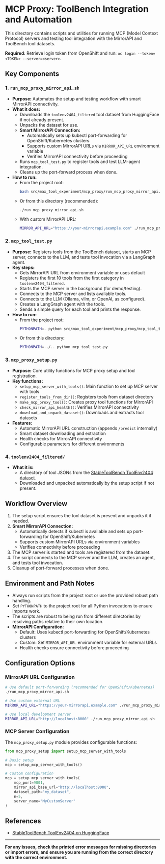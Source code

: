 # MCP Proxy: ToolBench Integration and Automation

This directory contains scripts and utilities for running MCP (Model Context Protocol) servers and testing tool integration with the MirrorAPI and ToolBench tool datasets.

**Required:** Retrieve login token from OpenShift and run: `oc login --token=<TOKEN> --server=<server>`.

## Key Components

### 1. `run_mcp_proxy_mirror_api.sh`
- **Purpose:** Automates the setup and testing workflow with smart MirrorAPI connectivity.
- **What it does:**
  - Downloads the `toolenv2404_filtered` tool dataset from HuggingFace if not already present.
  - Unpacks the dataset for use.
  - **Smart MirrorAPI Connection:**
    - Automatically sets up kubectl port-forwarding for OpenShift/Kubernetes clusters
    - Supports custom MirrorAPI URLs via `MIRROR_API_URL` environment variable
    - Verifies MirrorAPI connectivity before proceeding
  - Runs `mcp_tool_test.py` to register tools and test LLM-agent integration.
  - Cleans up the port-forward process when done.
- **How to run:**
  - From the project root:
    ```sh
    bash src/max_tool_experiment/mcp_proxy/run_mcp_proxy_mirror_api.sh
    ```
  - Or from this directory (recommended):
    ```sh
    ./run_mcp_proxy_mirror_api.sh
    ```
  - With custom MirrorAPI URL:
    ```sh
    MIRROR_API_URL="https://your-mirrorapi.example.com" ./run_mcp_proxy_mirror_api.sh
    ```

### 2. `mcp_tool_test.py`
- **Purpose:** Registers tools from the ToolBench dataset, starts an MCP server, connects to the LLM, and tests tool invocation via a LangGraph agent.
- **Key steps:**
  - Gets MirrorAPI URL from environment variable or uses default
  - Registers the first 10 tools from the first category in `toolenv2404_filtered`.
  - Starts the MCP server in the background (for demo/testing).
  - Connects to the MCP server and lists available tools.
  - Connects to the LLM (Ollama, vllm, or OpenAI, as configured).
  - Creates a LangGraph agent with the tools.
  - Sends a simple query for each tool and prints the response.
- **How to run:**
  - From the project root:
    ```sh
    PYTHONPATH=. python src/max_tool_experiment/mcp_proxy/mcp_tool_test.py
    ```
  - Or from this directory:
    ```sh
    PYTHONPATH=../.. python mcp_tool_test.py
    ```

### 3. `mcp_proxy_setup.py`
- **Purpose:** Core utility functions for MCP proxy setup and tool registration.
- **Key functions:**
  - `setup_mcp_server_with_tools()`: Main function to set up MCP server with tools
  - `register_tools_from_dir()`: Registers tools from dataset directory
  - `make_mcp_proxy_tool()`: Creates proxy tool functions for MirrorAPI
  - `check_mirror_api_health()`: Verifies MirrorAPI connectivity
  - `download_and_unpack_dataset()`: Downloads and extracts tool datasets
- **Features:**
  - Automatic MirrorAPI URL construction (appends `/predict` internally)
  - Smart dataset downloading and extraction
  - Health checks for MirrorAPI connectivity
  - Configurable parameters for different environments

### 4. `toolenv2404_filtered/`
- **What it is:**
  - A directory of tool JSONs from the [StableToolBench ToolEnv2404 dataset](https://huggingface.co/datasets/stabletoolbench/ToolEnv2404).
  - Downloaded and unpacked automatically by the setup script if not present.

## **Workflow Overview**
1. The setup script ensures the tool dataset is present and unpacks it if needed.
2. **Smart MirrorAPI Connection:**
   - Automatically detects if kubectl is available and sets up port-forwarding for OpenShift/Kubernetes
   - Supports custom MirrorAPI URLs via environment variables
   - Verifies connectivity before proceeding
3. The MCP server is started and tools are registered from the dataset.
4. The script connects to the MCP server and the LLM, creates an agent, and tests tool invocation.
5. Cleanup of port-forward processes when done.

## **Environment and Path Notes**
- Always run scripts from the project root or use the provided robust path handling.
- Set `PYTHONPATH` to the project root for all Python invocations to ensure imports work.
- The scripts are robust to being run from different directories by resolving paths relative to their own location.
- **MirrorAPI Configuration:**
  - Default: Uses kubectl port-forwarding for OpenShift/Kubernetes clusters
  - Custom: Set `MIRROR_API_URL` environment variable for external URLs
  - Health checks ensure connectivity before proceeding

## **Configuration Options**

### MirrorAPI URL Configuration
```bash
# Use default port-forwarding (recommended for OpenShift/Kubernetes)
./run_mcp_proxy_mirror_api.sh

# Use custom external URL
MIRROR_API_URL="https://your-mirrorapi.example.com" ./run_mcp_proxy_mirror_api.sh

# Use local development server
MIRROR_API_URL="http://localhost:8000" ./run_mcp_proxy_mirror_api.sh
```

### MCP Server Configuration
The `mcp_proxy_setup.py` module provides configurable functions:
```python
from mcp_proxy_setup import setup_mcp_server_with_tools

# Basic setup
mcp = setup_mcp_server_with_tools()

# Custom configuration
mcp = setup_mcp_server_with_tools(
    mcp_port=9001,
    mirror_api_base_url="http://localhost:8000",
    dataset_path="my_dataset",
    n=5,
    server_name="MyCustomServer"
)
```

## **References**
- [StableToolBench ToolEnv2404 on HuggingFace](https://huggingface.co/datasets/stabletoolbench/ToolEnv2404)

---

**For any issues, check the printed error messages for missing directories or import errors, and ensure you are running from the correct directory with the correct environment.**
